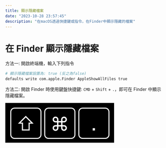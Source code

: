 ```yaml
---
title: 顯示隱藏檔案
date: "2023-10-28 23:57:45"
description: "在macOS透過快捷鍵或指令，在Finder中顯示隱藏的檔案"
---
```


# 在 Finder 顯示隱藏檔案

方法一: 開啟終端機，輸入下列指令

```bash
# 顯示隱藏檔案設置為: true (反之為false)
defaults write com.apple.Finder AppleShowAllFiles true
```

方法二: 開啟 Finder 時使用鍵盤快捷鍵: `CMD` + `Shift` + `.`，即可在 Finder 中顯示隱藏檔案。

![finder_show_all_files](./finder_show_all_files.png)
